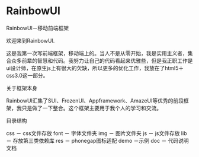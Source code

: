 # RainbowUI
RainbowUI－移动前端框架

欢迎来到RainbowUI.

这是我第一次写前端框架，移动端上的。当人不是从零开始，我是实用主义者，集合众多前辈的智慧和代码。我努力让自己的代码看起来优雅些，但是我正职工作是ui设计师，在原生js上有很大的欠缺，所以更多的优化工作，我放在了html5＋css3.0这一部分。

关于框架本身

RainbowUI汇集了SUI、FrozenUI、Appframework、AmazeUI等优秀的前段框架，我只是做了一下整合。这个框架主要用于我个人的学习和交流。

目录结构

css － css文件存放
font － 字体文件夹
img － 图片文件夹
js － js文件存放
lib － 存放第三类依赖库
res － phonegap图标适配
demo －示例
doc － 代码说明文档
